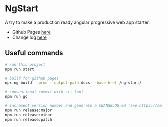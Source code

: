 # NgStart

A try to make a production ready angular progressive web app starter.

- Github Pages [here](https://miaborde.github.io/ng-start)
- Change log [here](./CHANGELOG.md)

## Useful commands

```bash
# run this project
npm run start

# build for github pages
npx ng build --prod --output-path docs --base-href /ng-start/

# conventional commit with cli-tool
npm run gc

# increment version number and generate a CHANGELOG.md (see https://semver.org)
npm run release:major
npm run release:minor
npm run release:patch
```
